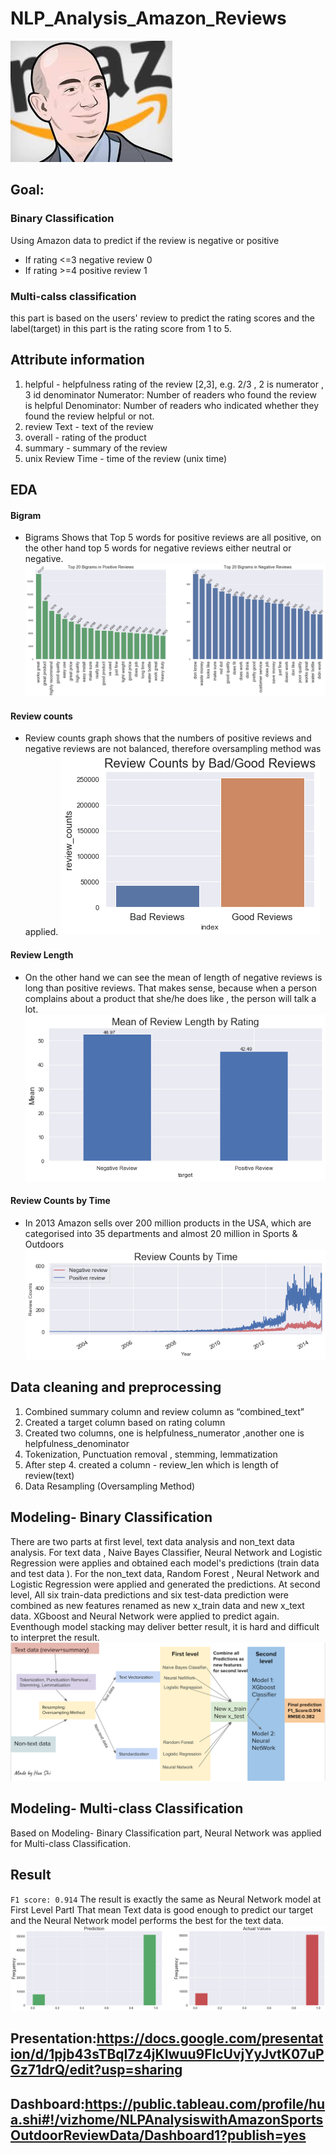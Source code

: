 # NLP_Analysis_Amazon_Reviews
![ceo.jpeg](ceo.jpeg)
## Goal: 
### Binary Classification
Using Amazon data to predict if the review is negative or positive
- If rating <=3  negative review  0
- If rating >=4  positive review  1
### Multi-calss classification
this part is based on the users' review to predict the rating scores and the label(target) in this part is the rating score from 1 to 5.

## Attribute information
1.  helpful - helpfulness rating of the review [2,3], e.g. 2/3 ,  2 is numerator , 3 id denominator
            Numerator: Number of readers who found the review is  helpful
            Denominator: Number of readers who indicated whether they found the review helpful or not.
2. review Text - text of the review
3. overall - rating of the product
4. summary - summary of the review
5. unix Review Time - time of the review (unix time)
## EDA
#### Bigram
- Bigrams Shows that Top 5 words for positive reviews are all positive, on the other hand top 5 words for negative reviews either neutral or negative.
![bigram.png](bigram.png)
#### Review counts 
- Review counts graph shows that  the numbers of positive reviews and negative reviews are not balanced, therefore oversampling method was applied.
![review_counts.png](review_counts.png)
#### Review Length
- On the other hand we can see the mean of length of negative reviews is long than positive reviews. That makes sense, because when a person complains about a product that she/he does like , the person will talk a lot.
![mean_of_length_bad_good_review.png](mean_of_length_bad_good_review.png)
#### Review Counts by Time
- In 2013 Amazon sells over 200 million products in the USA, which are categorised into 35 departments and almost 20 million in Sports & Outdoors 
![review_counts_changes_by_time.png](review_counts_changes_by_time.png)
## Data cleaning and preprocessing
1. Combined summary column and review column as “combined_text”
2. Created a target column based on rating column 
3. Created two columns, one is helpfulness_numerator ,another one is helpfulness_denominator 
4. Tokenization, Punctuation removal , stemming, lemmatization 
5. After step 4.  created a column - review_len which is length of review(text)
6. Data Resampling (Oversampling Method)

## Modeling- Binary Classification
There are two parts at first level, text data analysis and non_text data analysis. For text data , Naive Bayes Classifier, Neural Network and Logistic Regression were applies and obtained each model's predictions (train data and test data ). For the non_text data, Random Forest , Neural Network and Logistic Regression were applied and generated the predictions. At second level, All six train-data predictions  and six test-data prediction were combined as new features renamed as  new x_train data and new x_text data. XGboost and Neural Network were applied to predict again. Eventhough model stacking may deliver better result, it is hard and difficult to interpret the result.
![overall_process.png](overall_process.png)

## Modeling- Multi-class Classification
Based on Modeling- Binary Classification part, Neural Network was applied for  Multi-class Classification. 

## Result 
`F1 score: 0.914`
The result is exactly the same as Neural Network model at First Level PartI 
That mean Text data is good enough to predict our target and the Neural Network model performs the best for the text data.
![prediction_vs_actual_values.png](prediction_vs_actual_values.png)



## Presentation:https://docs.google.com/presentation/d/1pjb43sTBqI7z4jKIwuu9FlcUvjYyJvtK07uPGz71drQ/edit?usp=sharing
## Dashboard:https://public.tableau.com/profile/hua.shi#!/vizhome/NLPAnalysiswithAmazonSportsOutdoorReviewData/Dashboard1?publish=yes
